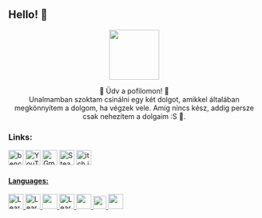 ## **Hello!** :wave:
<p align="center"<center>
<img src="https://c.tenor.com/BeGqlkv5_M8AAAAi/darling-in-the-franxx-zero-two.gif" width="100" class="kep"/>
<p align="center">💫 Üdv a pofilomon! 💫<br>Unalmamban szoktam csinálni egy két  dolgot, amikkel általában megkönnyítem a dolgom, ha végzek vele. Amíg nincs kész, addig persze csak nehezítem a dolgaim :S  💩. </center></p>

### Links:
<img src="https://camo.githubusercontent.com/79fcdc7c43f1a1d7c175827976ffee8177814a016fb1b9578ff70f1aef759578/68747470733a2f2f6564656e742e6769746875622e696f2f537570657254696e7949636f6e732f696d616765732f7376672f646973636f72642e737667" width="30" title="bence9987#8749"/> <a href="https://www.youtube.com/channel/UC7ZDL5i9B58zO2SikpIY0kQ"><img src="https://camo.githubusercontent.com/d54e97f5edde790381f7e62b217410df33e066a0dc8f692f2fc6b25fc1768b0c/68747470733a2f2f6564656e742e6769746875622e696f2f537570657254696e7949636f6e732f696d616765732f7376672f796f75747562652e737667" width="30" title="YouTube"/></a> <a href="mailto:bencegamer90@gmail.com"><img src="https://camo.githubusercontent.com/4a3dd8d10a27c272fd04b2ce8ed1a130606f95ea6a76b5e19ce8b642faa18c27/68747470733a2f2f6564656e742e6769746875622e696f2f537570657254696e7949636f6e732f696d616765732f7376672f676d61696c2e737667" width="30" title="Gmail"/></a> <a href="https://steamcommunity.com/id/bence9987/"><img src="https://camo.githubusercontent.com/2e51cfa2846afbace22819d8c7dd9afad50d0a414ad1d7d30e811952706f548d/68747470733a2f2f6564656e742e6769746875622e696f2f537570657254696e7949636f6e732f696d616765732f7376672f737465616d2e737667" width="30" title="Steam"/></a> <a href="https://bence912.itch.io"> <img src="https://camo.githubusercontent.com/baa3db7da1692a6d72849c019871ed9cb7d397569142aeb946aa59edb4171245/68747470733a2f2f6564656e742e6769746875622e696f2f537570657254696e7949636f6e732f696d616765732f7376672f697463685f696f2e737667" width="30" title="itch.io"/>
#### Languages:
<img src="https://camo.githubusercontent.com/aa96ee3a3352c9c3c2161d3e95698d0885a277ab85d617fe77912627d37a3959/68747470733a2f2f6564656e742e6769746875622e696f2f537570657254696e7949636f6e732f696d616765732f7376672f707974686f6e2e737667" width="30" title="Learning"/> <img src="https://camo.githubusercontent.com/a870803f30db1d15495072fa9e946a7fa6a6fc1a47fe12324aaf7509c410fc4a/68747470733a2f2f6564656e742e6769746875622e696f2f537570657254696e7949636f6e732f696d616765732f7376672f6a6176612e737667" width="30" title="Learning"/> <img src="https://camo.githubusercontent.com/9496882abd182958bcea4238ab44f7eb8928d7a4144c150f18f6c55ceb9b4490/68747470733a2f2f6564656e742e6769746875622e696f2f537570657254696e7949636f6e732f696d616765732f7376672f6a6176617363726970742e737667" width="30"/> <img src="https://icons-for-free.com/iconfiles/png/512/code+logo+swift+icon-1320184804561081764.png" width="30" title="Learning"/> <img src="https://cdn0.iconfinder.com/data/icons/social-network-7/50/22-512.png" width="30"/> <img src="https://icon-library.com/images/css-icon-png/css-icon-png-0.jpg" width="26"/> <img src="https://iconape.com/wp-content/png_logo_vector/c.png" width="30">
